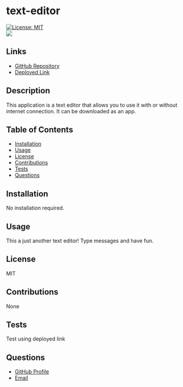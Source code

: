 # text-editor

[![License: MIT](https://img.shields.io/badge/License-MIT-yellow.svg)](https://opensource.org/licenses/MIT)
<br>
![](Weather.png)

## Links

<ul>
<li> <a href = "https://github.com/CatCorbin/text-editor">GitHub Repository</a> </li>
<li> <a href = "">Deployed Link</a> </li>
</ul>

## Description

This application is a text editor that allows you to use it with or without internet connection. It can be downloaded as an app.

## Table of Contents

- [Installation](#installation)
- [Usage](#usage)
- [License](#license)
- [Contributions](#contributions)
- [Tests](#tests)
- [Questions](#questions)

## Installation

No installation required.

## Usage

This a just another text editor! Type messages and have fun.

## License

MIT

## Contributions

None

## Tests

Test using deployed link

## Questions
<ul>
<li> <a href = "https://github.com/CatCorbin">GitHub Profile</a>
</li>
<li> <a href = "mailto:catcorbin0919@gmail.com">Email </a> </li>
</li>